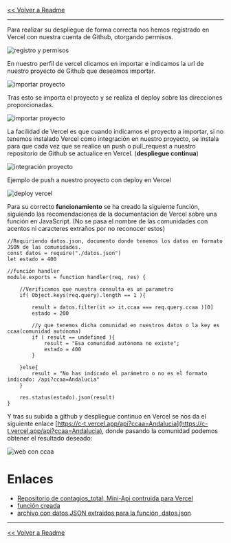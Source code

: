 [<< Volver a Readme](../Readme.md)
 
------
 
Para realizar su despliegue de forma correcta nos hemos registrado en Vercel con nuestra cuenta de Github, otorgando permisos.
 
![registro y permisos](img/1_1.png)
 
En nuestro perfil de vercel clicamos en importar e indicamos la url de nuestro proyecto de Github que deseamos importar.
 
![importar proyecto](img/1_2.png)
 
Tras esto se importa el proyecto y se realiza el deploy sobre las direcciones proporcionadas.
 
![importar proyecto](img/1_3.png)
 
La facilidad de Vercel es que cuando indicamos el proyecto a importar, si no tenemos instalado Vercel como integración en nuestro proyecto, se instala para que cada vez que se realice un push o pull_request a nuestro repositorio de Github se actualice en Vercel. (**despliegue continua**)
 
![integración proyecto](img/1_4.png)
 
Ejemplo de push a nuestro proyecto con deploy en Vercel
 
![deploy vercel](img/1_5.png)
 
 
 
Para su correcto **funcionamiento** se ha creado la siguiente función, siguiendo las recomendaciones de la documentación de Vercel sobre una función en JavaScript. (No se pasa el nombre de las comunidades con acentos ni caracteres extraños por no reconocer estos)
 
    //Requiriendo datos.json, documento donde tenemos los datos en formato JSON de las comunidades.
    const datos = require("./datos.json")
    let estado = 400
 
    //función handler
    module.exports = function handler(req, res) {
 
        //Verificamos que nuestra consulta es un parametro
        if( Object.keys(req.query).length == 1 ){
          
            result = datos.filter(it => it.ccaa === req.query.ccaa )[0]
            estado = 200
 
            //y que tenemos dicha comunidad en nuestros datos o la key es ccaa(comunidad autónoma)
            if ( result == undefined ){
                result = "Esa comunidad autónoma no existe";
                estado = 400
            }
 
        }else{
            result = "No has indicado el parámetro o no es el formato indicado: /api?ccaa=Andalucia"
        }
 
        res.status(estado).json(result)
    }
 
Y tras su subida a github y despliegue continuo en Vercel se nos da el siguiente enlace [https://c-t.vercel.app/api?ccaa=Andalucia](https://c-t.vercel.app/api?ccaa=Andalucia), donde pasando la comunidad podemos obtener el resultado deseado:
 
![web con ccaa](img/1_6.png)


# Enlaces

- [Repositorio de contagios_total, Mini-Api contruida para Vercel](https://github.com/DanielRuizMed/contagios_total)
- [función creada](https://github.com/DanielRuizMed/contagios_total/blob/main/api/index.js)
- [archivo con datos JSON extraidos para la función, datos.json](https://github.com/DanielRuizMed/contagios_total/blob/main/api/datos.json)

---------
[<< Volver a Readme](../Readme.md)